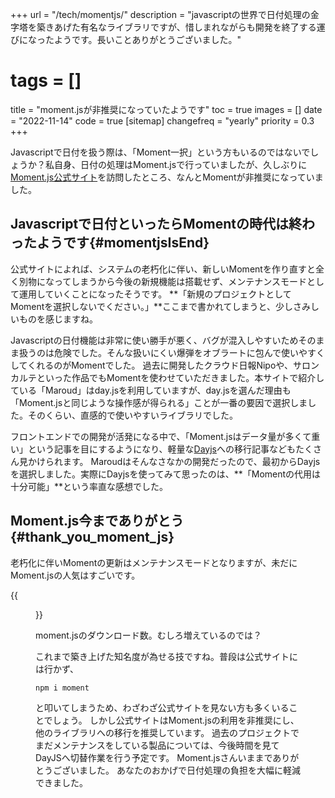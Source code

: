 +++
url = "/tech/momentjs/"
description = "javascriptの世界で日付処理の金字塔を築きあげた有名なライブラリですが、惜しまれながらも開発を終了する運びになったようです。長いことありがとうございました。"
# tags = []
title = "moment.jsが非推奨になっていたようです"
toc = true
images = []
date = "2022-11-14"
code = true
[sitemap]
  changefreq = "yearly"
  priority = 0.3
+++

Javascriptで日付を扱う際は、「Moment一択」という方もいるのではないでしょうか？私自身、日付の処理はMoment.jsで行っていましたが、久しぶりに[Moment.js公式サイト](https://momentjs.com/docs/)を訪問したところ、なんとMomentが非推奨になっていました。

## Javascriptで日付といったらMomentの時代は終わったようです{#momentjsIsEnd}

公式サイトによれば、システムの老朽化に伴い、新しいMomentを作り直すと全く別物になってしまうから今後の新規機能は搭載せず、メンテナンスモードとして運用していくことになったそうです。
**「新規のプロジェクトとしてMomentを選択しないでください。」**ここまで書かれてしまうと、少しさみしいものを感じますね。

Javascriptの日付機能は非常に使い勝手が悪く、バグが混入しやすいためそのまま扱うのは危険でした。そんな扱いにくい爆弾をオブラートに包んで使いやすくしてくれるのがMomentでした。
過去に開発したクラウド日報Nipoや、サロンカルテといった作品でもMomentを使わせていただきました。本サイトで紹介している「Maroud」はday.jsを利用していますが、day.jsを選んだ理由も
「Moment.jsと同じような操作感が得られる」ことが一番の要因で選択しました。そのくらい、直感的で使いやすいライブラリでした。

フロントエンドでの開発が活発になる中で、「Moment.jsはデータ量が多くて重い」という記事を目にするようになり、軽量な[Dayjs](https://day.js.org/)への移行記事などもたくさん見かけられます。
Maroudはそんなさなかの開発だったので、最初からDayjsを選択しました。実際にDayjsを使ってみて思ったのは、**「Momentの代用は十分可能」**という率直な感想でした。

## Moment.js今までありがとう{#thank_you_moment_js}

老朽化に伴いMomentの更新はメンテナンスモードとなりますが、未だにMoment.jsの人気はすごいです。

{{<figure src="moment.png"  alt="moment.jsのダウンロード数" caption="moment.jsのダウンロード数" >}}

moment.jsのダウンロード数。むしろ増えているのでは？

これまで築き上げた知名度が為せる技ですね。普段は公式サイトには行かず、

```bash
npm i moment
```

と叩いてしまうため、わざわざ公式サイトを見ない方も多くいることでしょう。
しかし公式サイトはMoment.jsの利用を非推奨にし、他のライブラリへの移行を推奨しています。
過去のプロジェクトでまだメンテナンスをしている製品については、今後時間を見てDayJSへ切替作業を行う予定です。
Moment.jsさんいままでありがとうございました。
あなたのおかげで日付処理の負担を大幅に軽減できました。
